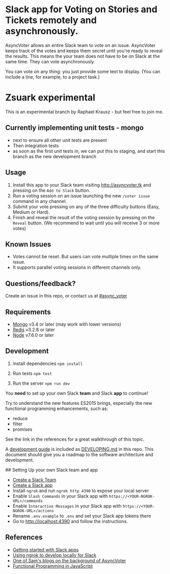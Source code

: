 # Slack app for Voting on Stories and Tickets remotely and asynchronously.

AsyncVoter allows an entire Slack team to vote on an issue. AsyncVoter keeps track of the votes and keeps them secret until you're ready to reveal the results. This means the your team does not have to be on Slack at the same time. They can vote asynchronously.

You can vote on any thing: you just provide some text to display. (You can include a line, for example, to a project task.)


# Zsuark experimental

This is an experimental branch by Raphael Krausz - but feel free to join me.

## Currently implementing unit tests - mongo

 - next to ensure all other unit tests are present
 - Then integration tests
 - as soon as the first unit tests in, we can put this to staging, and start this branch as the new development branch 


## Usage

1. Install this app to your Slack team visiting http://asyncvoter.tk and pressing on the `Add to Slack` button.
2. Run a voting session on an issue launching the new `/voter issue` command in any channel.
3. Submit your vote pressing on any of the three difficulty buttons (Easy, Medium or Hard).
4. Finish and reveal the result of the voting session by pressing on the `Reveal` button. (We recommend to wait until you will receive 3 or more votes)

## Known Issues

- Votes cannot be reset. But users can vote multiple times on the same issue.
- It supports parallel voting sessions in different channels only.

## Questions/feedback?

Create an issue in this repo, or contact us at [#async_voter](https://agileventures.slack.com/messages/async_voter)

## Requirements

- [Mongo](https://www.mongodb.com/) v3.4 or later (may work with lower versions)
- [Redis](https://redis.io/) v3.2.8 or later
- [Node](https://nodejs.org) v7.6.0 or later

## Development

1. Install dependencies `npm install`

2. Run tests `npm test`

3. Run the server `npm run dev`

You **need** to set up your own Slack **team** and Slack **app** to continue!

Try to understand the new features ES2015 brings, especially the new functional programming enhancements, such as:

- reduce
- filter
- promises

See the link in the references for a great walkthrough of this topic.

A [development guide](./DEVELOPING.md "Development Guide") is included as [DEVELOPING.md](./DEVELOPING.md "Development Guide") in this repo. This document should give you a roadmap to the software architecture and development.

## Setting Up your own Slack team and app

- [Create a Slack Team](https://slack.com/create)
- [Create a Slack app](https://api.slack.com/apps?new_app=1)
- Install `ngrok` and run `ngrok http 4390` to expose your local server
- Enable `Slash Commands` in your Slack app with `https://<YOUR-NGROK-URL>/commands`
- Enable `Interactive Messages` in your Slack app with `https://<YOUR-NGROK-URL>/actions`
- Rename `.env.example` to `.env` and set your Slack app tokens there
- Go to <http://localhost:4390> and follow the instructions.

## References

- [Getting started with Slack apps](https://api.slack.com/slack-apps)
- [Using ngrok to develop locally for Slack](https://api.slack.com/tutorials/tunneling-with-ngrok)
- [One of Sam's blogs on the background of AsyncVoter](https://medium.com/agileventures/automating-what-to-do-next-7295c62007d9)
- [Functional Programming in JavaScript](https://www.youtube.com/playlist?list=PL0zVEGEvSaeEd9hlmCXrk5yUyqUag-n84)
